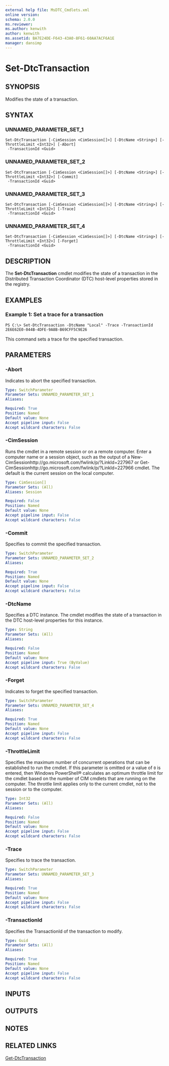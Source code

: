 ```yaml
---
external help file: MsDTC_Cmdlets.xml
online version: 
schema: 2.0.0
ms.reviewer:
ms.author: kenwith
author: kenwith
ms.assetid: BA7E24DE-F643-43A0-8F61-60AA7ACF6A1E
manager: dansimp
---
```


# Set-DtcTransaction

## SYNOPSIS
Modifies the state of a transaction.

## SYNTAX

### UNNAMED_PARAMETER_SET_1
```
Set-DtcTransaction [-CimSession <CimSession[]>] [-DtcName <String>] [-ThrottleLimit <Int32>] [-Abort]
 -TransactionId <Guid>
```

### UNNAMED_PARAMETER_SET_2
```
Set-DtcTransaction [-CimSession <CimSession[]>] [-DtcName <String>] [-ThrottleLimit <Int32>] [-Commit]
 -TransactionId <Guid>
```

### UNNAMED_PARAMETER_SET_3
```
Set-DtcTransaction [-CimSession <CimSession[]>] [-DtcName <String>] [-ThrottleLimit <Int32>] [-Trace]
 -TransactionId <Guid>
```

### UNNAMED_PARAMETER_SET_4
```
Set-DtcTransaction [-CimSession <CimSession[]>] [-DtcName <String>] [-ThrottleLimit <Int32>] [-Forget]
 -TransactionId <Guid>
```

## DESCRIPTION
The **Set-DtcTransaction** cmdlet modifies the state of a transaction in the Distributed Transaction Coordinator (DTC) host-level properties stored in the registry.

## EXAMPLES

### Example 1: Set a trace for a transaction
```
PS C:\> Set-DtcTransaction -DtcName "Local" -Trace -TransactionId 2E6E62E0-044B-4DFE-9A8B-B69CFF5C9E26
```

This command sets a trace for the specified transaction.

## PARAMETERS

### -Abort
Indicates to abort the specified transaction.

```yaml
Type: SwitchParameter
Parameter Sets: UNNAMED_PARAMETER_SET_1
Aliases: 

Required: True
Position: Named
Default value: None
Accept pipeline input: False
Accept wildcard characters: False
```

### -CimSession
Runs the cmdlet in a remote session or on a remote computer.
Enter a computer name or a session object, such as the output of a New-CimSessionhttp://go.microsoft.com/fwlink/p/?LinkId=227967 or Get-CimSessionhttp://go.microsoft.com/fwlink/p/?LinkId=227966 cmdlet.
The default is the current session on the local computer.

```yaml
Type: CimSession[]
Parameter Sets: (All)
Aliases: Session

Required: False
Position: Named
Default value: None
Accept pipeline input: False
Accept wildcard characters: False
```

### -Commit
Specifies to commit the specified transaction.

```yaml
Type: SwitchParameter
Parameter Sets: UNNAMED_PARAMETER_SET_2
Aliases: 

Required: True
Position: Named
Default value: None
Accept pipeline input: False
Accept wildcard characters: False
```

### -DtcName
Specifies a DTC instance.
The cmdlet modifies the state of a transaction in the DTC host-level properties for this instance.

```yaml
Type: String
Parameter Sets: (All)
Aliases: 

Required: False
Position: Named
Default value: None
Accept pipeline input: True (ByValue)
Accept wildcard characters: False
```

### -Forget
Indicates to forget the specified transaction.

```yaml
Type: SwitchParameter
Parameter Sets: UNNAMED_PARAMETER_SET_4
Aliases: 

Required: True
Position: Named
Default value: None
Accept pipeline input: False
Accept wildcard characters: False
```

### -ThrottleLimit
Specifies the maximum number of concurrent operations that can be established to run the cmdlet.
If this parameter is omitted or a value of `0` is entered, then Windows PowerShell® calculates an optimum throttle limit for the cmdlet based on the number of CIM cmdlets that are running on the computer.
The throttle limit applies only to the current cmdlet, not to the session or to the computer.

```yaml
Type: Int32
Parameter Sets: (All)
Aliases: 

Required: False
Position: Named
Default value: None
Accept pipeline input: False
Accept wildcard characters: False
```

### -Trace
Specifies to trace the transaction.

```yaml
Type: SwitchParameter
Parameter Sets: UNNAMED_PARAMETER_SET_3
Aliases: 

Required: True
Position: Named
Default value: None
Accept pipeline input: False
Accept wildcard characters: False
```

### -TransactionId
Specifies the TransactionId of the transaction to modify.

```yaml
Type: Guid
Parameter Sets: (All)
Aliases: 

Required: True
Position: Named
Default value: None
Accept pipeline input: False
Accept wildcard characters: False
```

## INPUTS

## OUTPUTS

## NOTES

## RELATED LINKS

[Get-DtcTransaction](./Get-DtcTransaction.md)

